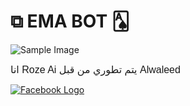 # ⧉ EMA BOT 🂡

![Sample Image](https://i.pinimg.com/originals/e7/1f/95/e71f9525a5518264edf7df95408d87c6.gif)

<span style="font-family: Arial; font-size: 16px;"> انا Roze Ai يتم تطوري من قبل Alwaleed </span>


[![Facebook Logo](https://raw.githubusercontent.com/gist/koddsson/35cc66c3240ab8f018f62670da6cfb71/raw/2412af315cba0ee57d9047f8a6e679b367bc80c3/welcome-to-my-profile.gif)](https://www.facebook.com/6jfl.1)






